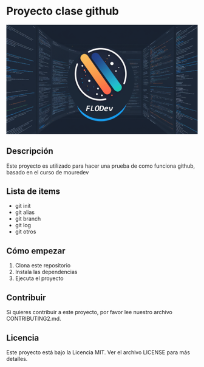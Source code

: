 # Proyecto clase github

![Imagen del proyecto](media/logo_github.png)

## Descripción

Este proyecto es utilizado para hacer una prueba de como funciona github, basado en el curso de mouredev

## Lista de items

- git init
- git alias
- git branch
- git log
- git otros

## Cómo empezar

1. Clona este repositorio
2. Instala las dependencias
3. Ejecuta el proyecto

## Contribuir

Si quieres contribuir a este proyecto, por favor lee nuestro archivo CONTRIBUTING2.md.

## Licencia

Este proyecto está bajo la Licencia MIT. Ver el archivo LICENSE para más detalles.
